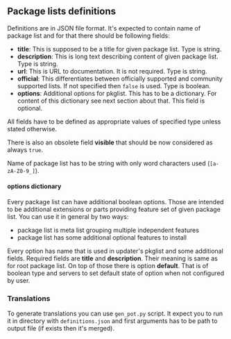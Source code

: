 Package lists definitions
-------------------------
Definitions are in JSON file format. It's expected to contain name of package list
and for that there should be following fields:

* __title__: This is supposed to be a title for given package list. Type is string.
* __description__: This is long text describing content of given package list.
  Type is string.
* __url__:  This is URL to documentation. It is not required. Type is string.
* __official__: This differentiates between officially supported and community
  supported lists. If not specified then `false` is used. Type is boolean.
* __options__: Additional options for pkglist. This has to be a dictionary. For
  content of this dictionary see next section about that. This field is optional.

All fields have to be defined as appropriate values of specified type unless stated
otherwise.

There is also an obsolete field __visible__ that should be now considered as
always `true`.

Name of package list has to be string with only word characters used
(`[a-zA-Z0-9_]`).

#### __options__ dictionary
Every package list can have additional boolean options. Those are intended to be
additional extensions or parts providing feature set of given package list. You
can use it in general by two ways:
* package list is meta list grouping multiple independent features
* package list has some additional optional features to install

Every option has name that is used in updater's pkglist and some additional
fields. Required fields are __title__ and __description__. Their meaning is same
as for root package list. On top of those there is option __default__. That is
of boolean type and servers to set default state of option when not configured by
user.

### Translations
To generate translations you can use `gen_pot.py` script. It expect you to run it
in directory with `definitions.json` and first arguments has to be path to output
file (if exists then it's merged).

